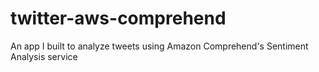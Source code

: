 # twitter-aws-comprehend
An app I built to analyze tweets using Amazon Comprehend's Sentiment Analysis service
